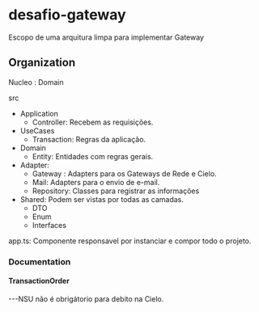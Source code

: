 # desafio-gateway

Escopo de uma arquitura limpa para implementar Gateway

## Organization

Nucleo : Domain

src

-   Application
    -   Controller: Recebem as requisições.
-   UseCases
    -   Transaction: Regras da aplicação.
-   Domain
    -   Entity: Entidades com regras gerais.
-   Adapter:
    -   Gateway : Adapters para os Gateways de Rede e Cielo.
    -   Mail: Adapters para o envio de e-mail.
    -   Repository: Classes para registrar as informações
-   Shared: Podem ser vistas por todas as camadas.
    -   DTO
    -   Enum
    -   Interfaces

app.ts: Componente responsavel por instanciar e compor todo o projeto.

### Documentation

#### TransactionOrder

---NSU não é obrigátorio para debito na Cielo.
